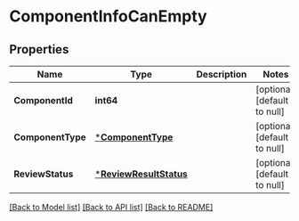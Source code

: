 # ComponentInfoCanEmpty

## Properties
Name | Type | Description | Notes
------------ | ------------- | ------------- | -------------
**ComponentId** | **int64** |  | [optional] [default to null]
**ComponentType** | [***ComponentType**](ComponentType.md) |  | [optional] [default to null]
**ReviewStatus** | [***ReviewResultStatus**](ReviewResultStatus.md) |  | [optional] [default to null]

[[Back to Model list]](../README.md#documentation-for-models) [[Back to API list]](../README.md#documentation-for-api-endpoints) [[Back to README]](../README.md)



